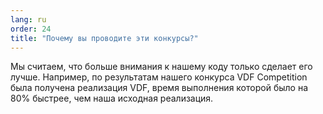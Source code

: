 ```yaml
---
lang: ru
order: 24
title: "Почему вы проводите эти конкурсы?"
---
```


Мы считаем, что больше внимания к нашему коду только сделает его лучше. Например, по результатам нашего конкурса VDF Competition была получена реализация VDF, время выполнения которой было на 80% быстрее, чем наша исходная реализация.
